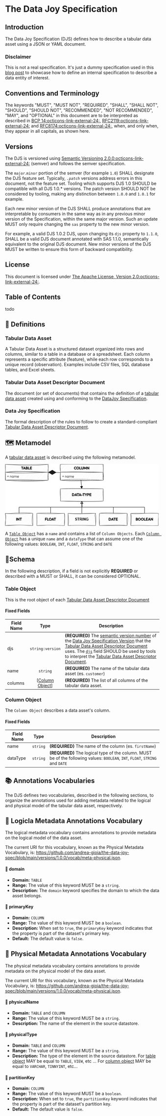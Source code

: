 # The Data Joy Specification

## Introduction

The Data Joy Specification (DJS) defines how to describe a tabular data asset using a JSON or YAML document.

### Disclaimer
This is not a real specification. It's just a dummy specification used in this [blog post](#) to showcase how to define an internal specification to describe a data entity of interest. 

## Conventions and Terminology
The keywords "MUST", "MUST NOT", "REQUIRED", "SHALL", "SHALL NOT", "SHOULD", "SHOULD NOT", "RECOMMENDED", "NOT RECOMMENDED", "MAY", and "OPTIONAL" in this document are to be interpreted as described in <a href="https://tools.ietf.org/html/bcp14" target="_blank">BCP 14:octicons-link-external-24:</a>, <a href="https://tools.ietf.org/html/rfc2119" target="_blank">RFC2119:octicons-link-external-24:</a> and <a href="https://tools.ietf.org/html/rfc8174" target="_blank">RFC8174:octicons-link-external-24:</a>, when, and only when, they appear in all capitals, as shown here.

## <a name="versions"></a>Versions

The DJS is versioned using <a href="https://semver.org/spec/v2.0.0.html)" target="_blank">Semantic Versioning 2.0.0:octicons-link-external-24:</a> (semver) and follows the semver specification.

The `major`.`minor` portion of the semver (for example `1.0`) SHALL designate the DJS feature set. Typically, *`.patch`* versions address errors in this document, not the feature set. Tooling which supports DJS 1.0 SHOULD be compatible with all DJS 1.0.\* versions. The patch version SHOULD NOT be considered by tooling, making any distinction between `1.0.0` and `1.0.1` for example.

Each new minor version of the DJS SHALL produce annotations that are interpretable by consumers in the same way as in any previous minor version of the Specification, within the same major version. Such an update MUST only require changing the `sas` property to the new minor version.

For example, a valid DJS 1.0.2 DJS, upon changing its `djs` property to `1.1.0`, SHALL be a valid DJS document annotated with SAS 1.1.0, semantically equivalent to the original DJS document. New minor versions of the DJS MUST be written to ensure this form of backward compatibility.

## License
This document is licensed under <a href="https://www.apache.org/licenses/LICENSE-2.0.html" target="_blank">The Apache License, Version 2.0:octicons-link-external-24:</a>.

## Table of Contents
todo

## <a name="definitions"></a>🧭 Definitions

### <a name="definitionsDjsTabularDataAsset"></a>Tabular Data Asset
A Tabular Data Asset is a structured dataset organized into rows and columns, similar to a table in a database or a spreadsheet. Each column represents a specific attribute (feature), while each row corresponds to a unique record (observation). Examples include CSV files, SQL database tables, and Excel sheets.

### <a name="definitionsDjsTabularDataAssetDescriptorDoc"></a>Tabular Data Asset Descriptor Document
The document (or set of documents) that contains the definition of a [tabular data asset](#tabular-data-asset) created using and conforming to the [DataJoy Specification](#data-joy-specification).

### <a name="definitionDjsSpecification"></a>Data Joy Specification
The formal description of the rules to follow to create a standard-compliant [Tabular Data Asset Descriptor Document](#tabular-data-asset-descriptor-document).


## <a name="metamodel"></a>🗺️ Metamodel
A [tabular data asset](#tabular-data-asset) is described using the following metamodel.

![DJS Meta Model](1.0.0/images/djs-metamodel.png)

A [`Table Object`](table-object) has a `name` and contains a list of `Column Objects`. Each [`Column Object`](column-object) has a unique `name` and a `dataType` that can assume one of the following values: `BOOLEAN`, `INT`, `FLOAT`, `STRING` and `DATE`

## <a name="schema"></a>📜Schema

In the following description, if a field is not explicitly **REQUIRED** or described with a MUST or SHALL, it can be considered OPTIONAL.


### <a name="djsTableObject"></a>Table Object
This is the root object of each [Tabular Data Asset Descriptor Document](#tabular-data-asset-descriptor-document)


#### Fixed Fields

Field Name | Type | Description
---|:---:|---
<a name="djsSpecVersion"></a>djs | `string:version` | **(REQUIRED)** The [semantic version number](https://semver.org/spec/v2.0.0.html) of the [Data Joy Specification Version](#versions) that the [Tabular Data Asset Descriptor Document](#tabular-data-asset-descriptor-document) uses. The [`djs`](#djsSpecVersion) field SHOULD be used by tools to interpret the [Tabular Data Asset Descriptor Document](#tabular-data-asset-descriptor-document). 
<a name="djsTableName"></a>name| `string`|**(REQUIRED)** The name of the tabular data asset (es. `customer`)
<a name="djsTableColumns"></a>columns | \[[Column Object](#column-object)\] | **(REQUIRED)** The list of all columns of the tabular data asset.

### <a name="djsColumnObject"></a>Column Object

The `Column Object` describes a data asset's column.

#### Fixed Fields

Field Name | Type | Description
---|:---:|---
<a name="djsColumnName"></a>name| `string`|**(REQUIRED)** The name of the column (es. `firstName`)
<a name="djsColumnType"></a>dataType |  `string` | **(REQUIRED)** The logical type of the column. MUST be of the following values: `BOOLEAN`, `INT`, `FLOAT`, `STRING` and `DATE`

## <a name="metamodel"></a>📚 Annotations Vocabularies
The DJS defines two vocabularies, described in the following sections, to organize the annotations used for adding metadata related to the logical and physical model of the tabular data asset, respectively.

## <a name="vocab-meta-data-logical"></a>📒 Logicla Metadata Annotations Vocabulary

The logical metadata vocabulary contains annotations to provide metadata on the logical model of the data asset.

The current URI for this vocabulary, known as the Physical Metadata Vocabulary, is:  [<https://github.com/andrea-gioia/the-data-joy-spec/blob/main/versions/1.0.0/vocab/meta-physical.json>](https://github.com/andrea-gioia/the-data-joy-spec/blob/main/versions/1.0.0/vocab/meta-physical.json).


<!-- domain -->
####  <a name="vocab-meta-data-logical-kw-domain"></a>🔑 domain

- **Domain:** `TABLE`
- **Range:** The value of this keyword MUST be a `string`.
- **Description:** The `domain` keyword specifies the domain to which the data asset belongs.

<!-- primaryKey -->
####  <a name="vocab-meta-data-logical-kw-primaryKey"></a>🔑 primaryKey

- **Domain:** `COLUMN`
- **Range:** The value of this keyword MUST be a `boolean`. 
- **Description:** When set to `true`, the `primaryKey` keyword indicates that the property is part of the dataset's primary key.
- **Default:** The default value is `false`.

## <a name="vocab-meta-data"></a>📒 Physical Metadata Annotations Vocabulary

The physical metadata vocabulary contains annotations to provide metadata on the physical model of the data asset.

The current URI for this vocabulary, known as the Physical Metadata Vocabulary, is:  [<https://github.com/andrea-gioia/the-data-joy-spec/blob/main/versions/1.0.0/vocab/meta-physical.json>](https://github.com/andrea-gioia/the-data-joy-spec/blob/main/versions/1.0.0/vocab/meta-physical.json).

<!-- physicalName -->
####  <a name="vocab-meta-physicl-kw-physical-name"></a>🔑 physicalName

- **Domain:** `TABLE` and `COLUMN`
- **Range:** The value of this keyword MUST be a `string`.  
- **Description:** The name of the element in the source datastore.

<!-- physicalType -->
####  <a name="vocab-meta-data-physical-kw-physicalType"></a>🔑 physicalType

- **Domain:** `TABLE` and `COLUMN`
- **Range:** The value of this keyword MUST be a `string`.  
- **Description:** The type of the element in the source datastore. For [table object](table-object) MAY be equal to `TABLE`, `VIEW`, etc ... For [column object](column-object) MAY be equal to `VARCHAR`, `TINNYINT`, etc...

<!-- partitionKey -->
####  <a name="vocab-meta-data-physical-kw-partitionKey"></a>🔑 partitionKey

- **Domain:** `COLUMN`
- **Range:** The value of this keyword MUST be a `boolean`. 
- **Description:** When set to `true`, the `partitionKey` keyword indicates that the property is part of the dataset's partition key.
- **Default:** The default value is `false`.







